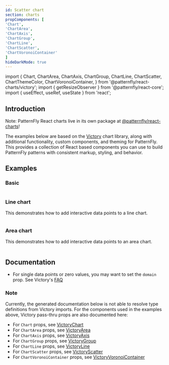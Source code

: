 ```yaml
---
id: Scatter chart
section: charts
propComponents: [
'Chart',
'ChartArea',
'ChartAxis',
'ChartGroup',
'ChartLine',
'ChartScatter',
'ChartVoronoiContainer'
]
hideDarkMode: true
---
```


import {
Chart,
ChartArea,
ChartAxis,
ChartGroup,
ChartLine,
ChartScatter,
ChartThemeColor,
ChartVoronoiContainer,
} from '@patternfly/react-charts/victory';
import { getResizeObserver } from '@patternfly/react-core';
import { useEffect, useRef, useState } from 'react';

## Introduction
Note: PatternFly React charts live in its own package at [@patternfly/react-charts](https://www.npmjs.com/package/@patternfly/react-charts)!

The examples below are based on the [Victory](https://formidable.com/open-source/victory/docs/victory-chart/) chart library, along with additional functionality, custom components, and theming for PatternFly. This provides a collection of React based components you can use to build PatternFly patterns with consistent markup, styling, and behavior.

## Examples
### Basic
```ts file = "ChartScatterBasic.tsx"

```

### Line chart

This demonstrates how to add interactive data points to a line chart.

```ts file = "ChartScatterLineChart.tsx"

```

### Area chart

This demonstrates how to add interactive data points to an area chart.

```ts file = "ChartScatterAreaChart.tsx"

```

## Documentation

- For single data points or zero values, you may want to set the `domain` prop. See Victory's <a href="https://formidable.com/open-source/victory/docs/faq/#my-axis-labels-are-showing-very-small-numbers-how-do-i-fix-this" target="_blank">FAQ</a>

### Note
Currently, the generated documentation below is not able to resolve type definitions from Victory imports. For the
components used in the examples above, Victory pass-thru props are also documented here:

- For `Chart` props, see [VictoryChart](https://formidable.com/open-source/victory/docs/victory-chart)
- For `ChartArea` props, see [VictoryArea](https://formidable.com/open-source/victory/docs/victory-area)
- For `ChartAxis` props, see [VictoryAxis](https://formidable.com/open-source/victory/docs/victory-axis)
- For `ChartGroup` props, see [VictoryGroup](https://formidable.com/open-source/victory/docs/victory-group)
- For `ChartLine` props, see [VictoryLine](https://formidable.com/open-source/victory/docs/victory-line)
- For `ChartScatter` props, see [VictoryScatter](https://formidable.com/open-source/victory/docs/victory-scatter)
- For `ChartVoronoiContainer` props, see [VictoryVoronoiContainer](https://formidable.com/open-source/victory/docs/victory-voronoi-container)

